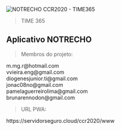 ![NOTRECHO CCR2020 - TIME365](https://servidorseguro.cloud/ccr2020/title-hackathon.png)

> TIME 365


<h2 align:"center">Aplicativo NOTRECHO</h2>


> Membros do projeto:
<p>
  m.mg.r@hotmail.com <br>
  vvieira.eng@gmail.com <br>
  diogenesjunior.ti@gmail.com <br>
  jonac08no@gmail.com <br>
  pamelaguerreirolima@gmail.com <br>
  brunarennodon@gmail.com <br>
</p>

> URL PWA:
<p>
  https://servidorseguro.cloud/ccr2020/www
</p>
